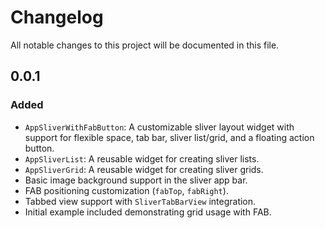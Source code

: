 # Changelog

All notable changes to this project will be documented in this file.

## 0.0.1
### Added
- `AppSliverWithFabButton`: A customizable sliver layout widget with support for flexible space, tab bar, sliver list/grid, and a floating action button.
- `AppSliverList`: A reusable widget for creating sliver lists.
- `AppSliverGrid`: A reusable widget for creating sliver grids.
- Basic image background support in the sliver app bar.
- FAB positioning customization (`fabTop`, `fabRight`).
- Tabbed view support with `SliverTabBarView` integration.
- Initial example included demonstrating grid usage with FAB.
